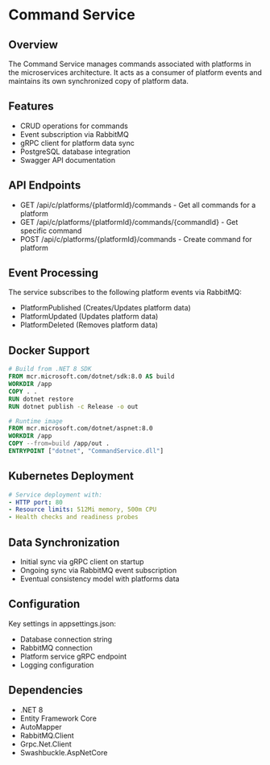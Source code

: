 # Command Service

## Overview

The Command Service manages commands associated with platforms in the microservices architecture. It acts as a consumer of platform events and maintains its own synchronized copy of platform data.

## Features

- CRUD operations for commands
- Event subscription via RabbitMQ
- gRPC client for platform data sync
- PostgreSQL database integration
- Swagger API documentation

## API Endpoints

- GET /api/c/platforms/{platformId}/commands - Get all commands for a platform
- GET /api/c/platforms/{platformId}/commands/{commandId} - Get specific command
- POST /api/c/platforms/{platformId}/commands - Create command for platform

## Event Processing

The service subscribes to the following platform events via RabbitMQ:

- PlatformPublished (Creates/Updates platform data)
- PlatformUpdated (Updates platform data)
- PlatformDeleted (Removes platform data)

## Docker Support

```dockerfile
# Build from .NET 8 SDK
FROM mcr.microsoft.com/dotnet/sdk:8.0 AS build
WORKDIR /app
COPY . .
RUN dotnet restore
RUN dotnet publish -c Release -o out

# Runtime image
FROM mcr.microsoft.com/dotnet/aspnet:8.0
WORKDIR /app
COPY --from=build /app/out .
ENTRYPOINT ["dotnet", "CommandService.dll"]
```

## Kubernetes Deployment

```yaml
# Service deployment with:
- HTTP port: 80
- Resource limits: 512Mi memory, 500m CPU
- Health checks and readiness probes
```

## Data Synchronization

- Initial sync via gRPC client on startup
- Ongoing sync via RabbitMQ event subscription
- Eventual consistency model with platforms data

## Configuration

Key settings in appsettings.json:

- Database connection string
- RabbitMQ connection
- Platform service gRPC endpoint
- Logging configuration

## Dependencies

- .NET 8
- Entity Framework Core
- AutoMapper
- RabbitMQ.Client
- Grpc.Net.Client
- Swashbuckle.AspNetCore
